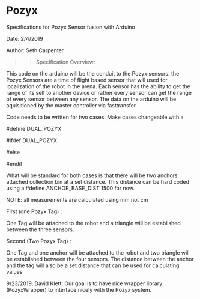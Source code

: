 # Pozyx

Specifications for Pozyx Sensor fusion with Arduino

Date: 2/4/2019

Author: Seth Carpenter

>>  Specification Overview: 

This code on the arduino will be the conduit to the Pozyx sensors. the Pozyx Sensors are a time of flight based sensor that will used for localization of the robot in the arena. Each sensor has the ability to get the range of its self to another device or rather every sensor can get the range of every sensor between any sensor. The data on the arduino will be aquisitioned by the master controller via fasttransfer. 


Code needs to be written for two cases:
Make cases changeable with a

#define DUAL_POZYX

#ifdef DUAL_POZYX

#else

#endif

What will be standard for both cases is that there will be two anchors attached collection bin at a set distance. This distance can be hard coded using a #define ANCHOR_BASE_DIST 1500 for now. 

NOTE: all measurements are calculated using mm not cm

First (one Pozyx Tag) :

One Tag will be attached to the robot and a triangle will be established between the three sensors.

Second (Two Pozyx Tag) :

One Tag and one anchor will be attached to the robot and two triangle will be established between the four sensors. The distance between the anchor and the tag will also be a set distance that can be used for calculating values

9/23/2019, David Klett:
Our goal is to have nice wrapper library (PozyxWrapper) to interface nicely with the Pozyx system.  
